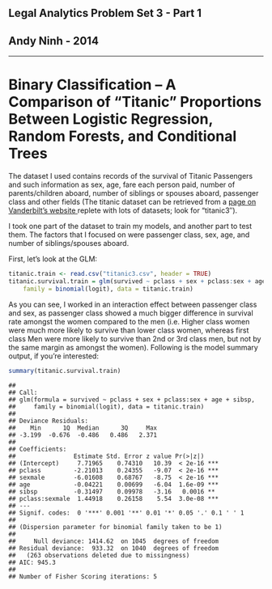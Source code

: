 Legal Analytics Problem Set 3 - Part 1
-----------------------------------------------------------------------------
## Andy Ninh - 2014
-----------------------------------------------------------------------------

# Binary Classification – A Comparison of “Titanic” Proportions Between Logistic Regression, Random Forests, and Conditional Trees

The dataset I used contains records of the survival of Titanic Passengers and such information as sex, age, fare each person paid, number of parents/children aboard, number of siblings or spouses aboard, passenger class and other fields (The titanic dataset can be retrieved from a <a href="http://biostat.mc.vanderbilt.edu/twiki/bin/view/Main/DataSets">page on Vanderbilt’s website </a> replete with lots of datasets; look for “titanic3″).

I took one part of the dataset to train my models, and another part to test them.  The factors that I focused on were passenger class, sex, age, and number of siblings/spouses aboard.

First, let’s look at the GLM:

```r
titanic.train <- read.csv("titanic3.csv", header = TRUE)
titanic.survival.train = glm(survived ~ pclass + sex + pclass:sex + age + sibsp, 
    family = binomial(logit), data = titanic.train)
```


As you can see, I worked in an interaction effect between passenger class and sex, as passenger class showed a much bigger difference in survival rate amongst the women compared to the men (i.e. Higher class women were much more likely to survive than lower class women, whereas first class Men were more likely to survive than 2nd or 3rd class men, but not by the same margin as amongst the women).  Following is the model summary output, if you’re interested:

```r
summary(titanic.survival.train)
```

```
## 
## Call:
## glm(formula = survived ~ pclass + sex + pclass:sex + age + sibsp, 
##     family = binomial(logit), data = titanic.train)
## 
## Deviance Residuals: 
##    Min      1Q  Median      3Q     Max  
## -3.199  -0.676  -0.486   0.486   2.371  
## 
## Coefficients:
##                Estimate Std. Error z value Pr(>|z|)    
## (Intercept)     7.71965    0.74310   10.39  < 2e-16 ***
## pclass         -2.21013    0.24355   -9.07  < 2e-16 ***
## sexmale        -6.01608    0.68767   -8.75  < 2e-16 ***
## age            -0.04221    0.00699   -6.04  1.6e-09 ***
## sibsp          -0.31497    0.09978   -3.16   0.0016 ** 
## pclass:sexmale  1.44918    0.26158    5.54  3.0e-08 ***
## ---
## Signif. codes:  0 '***' 0.001 '**' 0.01 '*' 0.05 '.' 0.1 ' ' 1
## 
## (Dispersion parameter for binomial family taken to be 1)
## 
##     Null deviance: 1414.62  on 1045  degrees of freedom
## Residual deviance:  933.32  on 1040  degrees of freedom
##   (263 observations deleted due to missingness)
## AIC: 945.3
## 
## Number of Fisher Scoring iterations: 5
```

